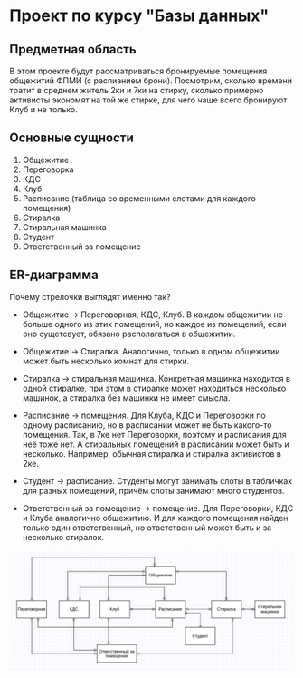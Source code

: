 # Проект по курсу "Базы данных"

## Предметная область

В этом проекте будут рассматриваться бронируемые помещения общежитий ФПМИ (с распианием брони). Посмотрим, сколько времени тратит в среднем житель 2ки и 7ки на стирку, сколько примерно активисты экономят на той же стирке, для чего чаще всего бронируют Клуб и не только.

## Основные сущности
1. Общежитие
2. Переговорка
3. КДС
4. Клуб
5. Расписание (таблица со временными слотами для каждого помещения)
6. Стиралка
7. Стиральная машинка
8. Студент
9. Ответственный за помещение

## ER-диаграмма

Почему стрелочки выглядят именно так?

* Общежитие -> Переговорная, КДС, Клуб. В каждом общежитии не больше одного из этих помещений, но каждое из помещений, если оно сущетсвует, обязано располагаться в общежитии.

* Общежитие -> Стиралка. Аналогично, только в одном общежитии может быть несколько комнат для стирки.

* Стиралка -> стиральная машинка. Конкретная машинка находится в одной стиралке, при этом в стиралке может находиться несколько машинок, а стиралка без машинки не имеет смысла.

* Расписание -> помещения. Для Клуба, КДС и Переговорки по одному расписанию, но в расписании может не быть какого-то помещения. Так, в 7ке нет Переговорки, поэтому и расписания для неё тоже нет. А стиральных помещений в расписании может быть и несколько. Например, обычная стиралка и стиралка активистов в 2ке.

* Студент -> расписание. Студенты могут занимать слоты в табличках для разных помещений, причём слоты занимают много студентов.

* Ответственный за помещение -> помещение. Для Переговорки, КДС и Клуба аналогично общежитию. И для каждого помещения найден только один ответственный, но ответственный может быть и за несколько стиралок. 


![ER-диаграмма](https://github.com/konopleva-karina/database-course-MIPT/raw/first_checkpoint/diagram.png)

